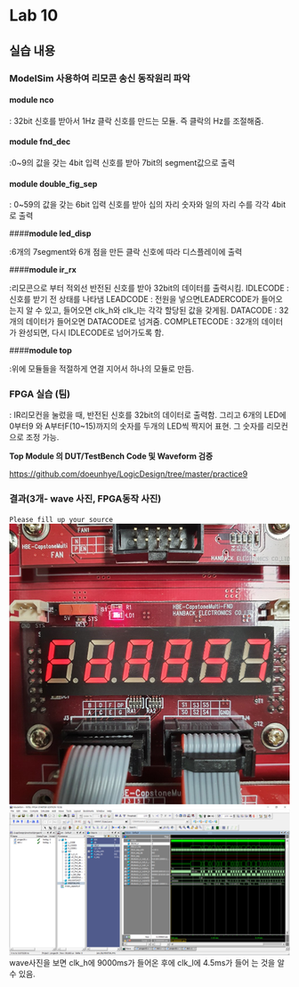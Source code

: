 # Lab 10

## 실습 내용

### **ModelSim 사용하여 리모콘 송신 동작원리 파악**

#### **module nco**

: 32bit 신호를 받아서 1Hz 클락 신호를 만드는 모듈. 즉 클락의 Hz를 조절해줌.

#### **module	fnd_dec**

:0~9의 값을 갖는 4bit 입력 신호를 받아 7bit의 segment값으로 출력

#### **module	double_fig_sep**

: 0~59의 값을 갖는 6bit 입력 신호를 받아 십의 자리 숫자와 일의 자리 수를 각각 4bit로 출력

####**module	led_disp**

:6개의 7segment와 6개 점을 만든 클락 신호에 따라 디스플레이에 출력

####**module	ir_rx**

:리모콘으로 부터 적외선 반전된 신호를 받아 32bit의 데이터를 출력시킴. 
IDLECODE : 신호를 받기 전 상태를 나타냄
LEADCODE : 전원을 넣으면LEADERCODE가 들어오는지 알 수 있고, 들어오면 clk_h와 clk_l는 각각 할당된 값을 갖게됨.
DATACODE : 32개의 데이터가 들어오면 DATACODE로 넘겨줌.
COMPLETECODE : 32개의 데이터가 완성되면, 다시 IDLECODE로 넘어가도록 함.

####**module	top**

:위에 모듈들을 적절하게 연결 지어서 하나의 모듈로 만듬.

### FPGA 실습 (팀)

:  IR리모컨을 눌렀을 때, 반전된 신호를 32bit의 데이터로 출력함. 그리고 6개의 LED에 0부터9 와 A부터F(10~15)까지의 숫자를 두개의 LED씩 짝지어 표현. 그 숫자를 리모컨으로 조정 가능.

**Top Module 의 DUT/TestBench Code 및 Waveform 검증**

https://github.com/doeunhye/LogicDesign/tree/master/practice9

### **결과(3개- wave 사진, FPGA동작 사진)**

`Please fill up your source`
![](https://github.com/doeunhye/LogicDesign/blob/master/practice9/FPGA%20%EC%8B%A4%ED%96%89%20%EC%82%AC%EC%A7%84.jpg)
![](https://github.com/doeunhye/LogicDesign/blob/master/practice9/%EC%BA%A1%EC%B2%98.PNG)
wave사진을 보면 clk_h에 9000ms가 들어온 후에 clk_l에 4.5ms가 들어 는 것을 알 수 있음.

<!--stackedit_data:
eyJoaXN0b3J5IjpbLTIxMzA1NDQ4XX0=
-->
